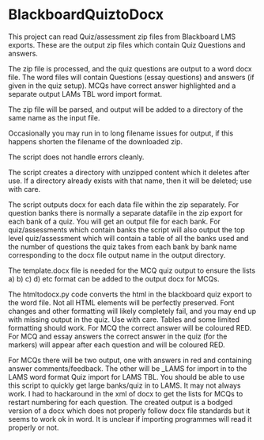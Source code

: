 # BlackboardQuiztoDocx
This project can read Quiz/assessment zip files from Blackboard LMS exports.  These are the output zip files which contain Quiz Questions and answers. 

The zip file is processed, and the quiz questions are output to a word docx file.  The word files will contain Questions (essay questions) and answers (if given in the quiz setup).  MCQs have correct answer highlighted and a separate output LAMs TBL word import format.

The zip file will be parsed, and output will be added to a directory of the same name as the input file.

Occasionally you may run in to long filename issues for output, if this happens shorten the filename of the downloaded zip.

The script does not handle errors cleanly.

The script creates a directory with unzipped content which it deletes after use.  If a directory already exists with that name, then it will be deleted; use with care.

The script outputs docx for each data file within the zip separately.  For question banks there is normally a separate datafile in the zip export for each bank of a quiz.  You will get an output file for each bank.  For quiz/assessments which contain banks the script will also output the top level quiz/assessment which will contain a table of all the banks used and the number of questions the quiz takes from each bank by bank name corresponding to the docx file output name in the output directory.

The template.docx file is needed for the MCQ quiz output to ensure the lists a) b) c) d) etc format can be added to the output docx for MCQs.

The htmltodocx.py code converts the html in the blackboard quiz export to the word file.  Not all HTML elements will be perfectly preserved.  Font changes and other formatting will likely completely fail, and you may end up with missing output in the quiz.  Use with care.  Tables and some limited formatting should work.
For MCQ the correct answer will be coloured RED.
For MCQ and essay answers the correct answer in the quiz (for the markers) will appear after each question and will be coloured RED.

For MCQs there will be two output, one with answers in red and containing answer comments/feedback.  The other will be _LAMS for import in to the LAMS word format Quiz import for LAMS TBL.  You should be able to use this script to quickly get large banks/quiz in to LAMS.  It may not always work.  I had to hackaround in the xml of docx to get the lists for MCQs to restart numbering for each question.  The created output is a bodged version of a docx which does not properly follow docx file standards but it seems to work ok in word.  It is unclear if importing programmes will read it properly or not.
